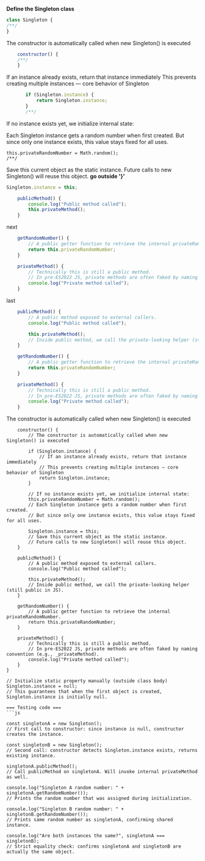 
**Define the Singleton class**
```js
class Singleton { 
/**/
}
```

The constructor is automatically called when new Singleton() is executed
```js
    constructor() {
    /**/
    }
```
 If an instance already exists, return that instance immediately
 This prevents creating multiple instances — core behavior of Singleton
 ```js
        if (Singleton.instance) {
            return Singleton.instance;
        }
        /**/
```
If no instance exists yet, we initialize internal state:

Each Singleton instance gets a random number when first created.
But since only one instance exists, this value stays fixed for all uses.
```
this.privateRandomNumber = Math.random();
/**/
```
Save this current object as the static instance. Future calls to new Singleton() will reuse this object. 
**go outside '}'**
```js
Singleton.instance = this;
```

```js
    publicMethod() {
    	console.log("Public method called");
    	this.privateMethod();
    }
```
next
```js
    getRandomNumber() {
        // A public getter function to retrieve the internal privateRandomNumber.
        return this.privateRandomNumber;
    }

    privateMethod() {
        // Technically this is still a public method.
        // In pre-ES2022 JS, private methods are often faked by naming convention (e.g., _privateMethod).
        console.log("Private method called");
    }
```

last

```js
    publicMethod() {
        // A public method exposed to external callers.
        console.log("Public method called");

        this.privateMethod();
        // Inside public method, we call the private-looking helper (still public in JS).
    }

    getRandomNumber() {
        // A public getter function to retrieve the internal privateRandomNumber.
        return this.privateRandomNumber;
    }

    privateMethod() {
        // Technically this is still a public method.
        // In pre-ES2022 JS, private methods are often faked by naming convention (e.g., _privateMethod).
        console.log("Private method called");
    }
```



The constructor is automatically called when new Singleton() is executed
```
    constructor() {
        // The constructor is automatically called when new Singleton() is executed

        if (Singleton.instance) {
            // If an instance already exists, return that instance immediately
            // This prevents creating multiple instances — core behavior of Singleton
            return Singleton.instance;
        }

        // If no instance exists yet, we initialize internal state:
        this.privateRandomNumber = Math.random();
        // Each Singleton instance gets a random number when first created.
        // But since only one instance exists, this value stays fixed for all uses.

        Singleton.instance = this;
        // Save this current object as the static instance.
        // Future calls to new Singleton() will reuse this object.
    }

    publicMethod() {
        // A public method exposed to external callers.
        console.log("Public method called");

        this.privateMethod();
        // Inside public method, we call the private-looking helper (still public in JS).
    }

    getRandomNumber() {
        // A public getter function to retrieve the internal privateRandomNumber.
        return this.privateRandomNumber;
    }

    privateMethod() {
        // Technically this is still a public method.
        // In pre-ES2022 JS, private methods are often faked by naming convention (e.g., _privateMethod).
        console.log("Private method called");
    }
}

// Initialize static property manually (outside class body)
Singleton.instance = null;
// This guarantees that when the first object is created, Singleton.instance is initially null.
```


```
=== Testing code ===
```js

const singletonA = new Singleton();
// First call to constructor: since instance is null, constructor creates the instance.

const singletonB = new Singleton();
// Second call: constructor detects Singleton.instance exists, returns existing instance.

singletonA.publicMethod();
// Call publicMethod on singletonA. Will invoke internal privateMethod as well.

console.log("Singleton A random number: " + singletonA.getRandomNumber());
// Prints the random number that was assigned during initialization.

console.log("Singleton B random number: " + singletonB.getRandomNumber());
// Prints same random number as singletonA, confirming shared instance.

console.log("Are both instances the same?", singletonA === singletonB);
// Strict equality check: confirms singletonA and singletonB are actually the same object.


```
